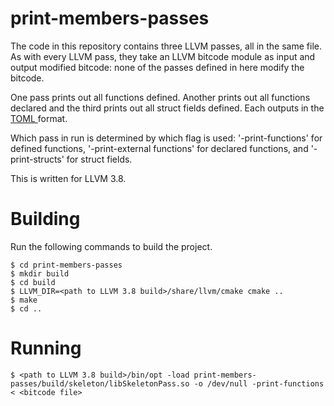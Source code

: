 # print-members-passes

The code in this repository contains three LLVM passes, all in the same file. As with every LLVM pass, they take an LLVM bitcode module as input and output modified bitcode: none of the passes defined in here modify the bitcode.

One pass prints out all functions defined. Another prints out all functions declared and the third prints out all struct fields defined. Each outputs in the [ TOML ](https://github.com/toml-lang/toml) format.

Which pass in run is determined by which flag is used: '-print-functions' for defined functions, '-print-external functions' for declared functions, and '-print-structs' for struct fields.

This is written for LLVM 3.8.

# Building

Run the following commands to build the project.


    $ cd print-members-passes
    $ mkdir build
    $ cd build
    $ LLVM_DIR=<path to LLVM 3.8 build>/share/llvm/cmake cmake ..
    $ make
    $ cd ..

# Running

    $ <path to LLVM 3.8 build>/bin/opt -load print-members-passes/build/skeleton/libSkeletonPass.so -o /dev/null -print-functions < <bitcode file>
